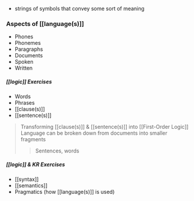 - strings of symbols that convey some sort of meaning

### Aspects of [[language(s)]]
- Phones
- Phonemes
- Paragraphs
- Documents
- Spoken
- Written
##### [[logic]] Exercises
- Words
- Phrases
- [[clause(s)]]
- [[sentence(s)]]
> Transforming [[clause(s)]] & [[sentence(s)]] into [[First-Order Logic]]
> Language can be broken down from documents into smaller fragments 
> > Sentences, words

##### [[logic]] & KR Exercises
- [[syntax]]
- [[semantics]]
- Pragmatics (how [[language(s)]] is used)